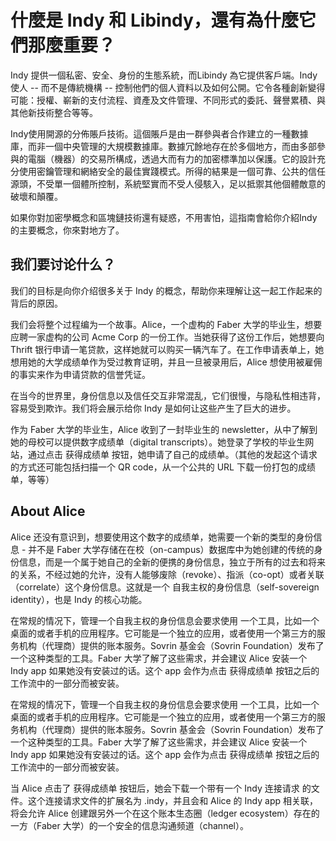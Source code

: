 
# 什麼是 Indy 和 Libindy，還有為什麼它們那麼重要？

Indy 提供一個私密、安全、身份的生態系統，而Libindy 為它提供客戶端。Indy 使人 -- 而不是傳統機構 -- 控制他們的個人資料以及如何公開。它令各種創新變得可能：授權、嶄新的支付流程、資產及文件管理、不同形式的委託、聲譽累積、與其他新技術整合等等。

Indy使用開源的分佈賬戶技術。這個賬戶是由一群參與者合作建立的一種數據庫，而非一個中央管理的大規模數據庫。數據冗餘地存在於多個地方，而由多部參與的電腦（機器）的交易所構成，透過大而有力的加密標準加以保護。它的設計充分使用密鑰管理和網絡安全的最佳實踐模式。所得的結果是一個可靠、公共的信任源頭，不受單一個體所控制，系統堅實而不受人侵駭入，足以抵禦其他個體敵意的破壞和顛覆。

如果你對加密學概念和區塊鏈技術還有疑惑，不用害怕，這指南會給你介紹Indy的主要概念，你來對地方了。

## 我们要讨论什么？
我们的目标是向你介绍很多关于 Indy 的概念，帮助你来理解让这一起工作起来的背后的原因。

我们会将整个过程编为一个故事。Alice，一个虚构的 Faber 大学的毕业生，想要应聘一家虚构的公司 Acme Corp 的一份工作。当她获得了这份工作后，她想要向 Thrift 银行申请一笔贷款，这样她就可以购买一辆汽车了。在工作申请表单上，她想用她的大学成绩单作为受过教育证明，并且一旦被录用后，Alice 想使用被雇佣的事实来作为申请贷款的信誉凭证。

在当今的世界里，身份信息以及信任交互非常混乱，它们很慢，与隐私性相违背，容易受到欺诈。我们将会展示给你 Indy 是如何让这些产生了巨大的进步。

作为 Faber 大学的毕业生，Alice 收到了一封毕业生的 newsletter，从中了解到她的母校可以提供数字成绩单（digital transcripts）。她登录了学校的毕业生网站，通过点击 获得成绩单 按钮，她申请了自己的成绩单。（其他的发起这个请求的方式还可能包括扫描一个 QR code，从一个公共的 URL 下载一份打包的成绩单，等等）

## About Alice

Alice 还没有意识到，想要使用这个数字的成绩单，她需要一个新的类型的身份信息 - 并不是 Faber 大学存储在在校（on-campus）数据库中为她创建的传统的身份信息，而是一个属于她自己的全新的便携的身份信息，独立于所有的过去和将来的关系，不经过她的允许，没有人能够废除（revoke）、指派（co-opt）或者关联（correlate）这个身份信息。这就是一个 自我主权的身份信息（self-sovereign identity），也是 Indy 的核心功能。

在常规的情况下，管理一个自我主权的身份信息会要求使用 一个工具，比如一个桌面的或者手机的应用程序。它可能是一个独立的应用，或者使用一个第三方的服务机构（代理商）提供的账本服务。Sovrin 基金会（Sovrin Foundation）发布了一个这种类型的工具。Faber 大学了解了这些需求，并会建议 Alice 安装一个 Indy app 如果她没有安装过的话。这个 app 会作为点击 获得成绩单 按钮之后的工作流中的一部分而被安装。

在常规的情况下，管理一个自我主权的身份信息会要求使用 一个工具，比如一个桌面的或者手机的应用程序。它可能是一个独立的应用，或者使用一个第三方的服务机构（代理商）提供的账本服务。Sovrin 基金会（Sovrin Foundation）发布了一个这种类型的工具。Faber 大学了解了这些需求，并会建议 Alice 安装一个 Indy app 如果她没有安装过的话。这个 app 会作为点击 获得成绩单 按钮之后的工作流中的一部分而被安装。


当 Alice 点击了 获得成绩单 按钮后，她会下载一个带有一个 Indy 连接请求 的文件。这个连接请求文件的扩展名为 .indy，并且会和 Alice 的 Indy app 相关联，将会允许 Alice 创建跟另外一个在这个账本生态圈（ledger ecosystem）存在的一方（Faber 大学）的一个安全的信息沟通频道（channel）。

